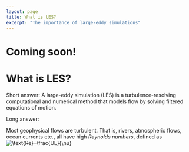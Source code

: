 ```yaml
---
layout: page
title: What is LES?
excerpt: "The importance of large-eddy simulations"
---
```


# Coming soon!

# What is LES?

Short answer: A large-eddy simulation (LES) is a turbulence-resolving computational and numerical method that models flow by solving filtered equations of motion.

Long answer:

Most geophysical flows are turbulent. That is, rivers, atmospheric flows, ocean currents etc., all have high _Reynolds numbers_, defined as
![$\text{Re}=\frac{UL}{\nu}$](https://render.githubusercontent.com/render/math?math=%24%5Ctext%7BRe%7D%3D%5Cfrac%7BUL%7D%7B%5Cnu%7D%24)
